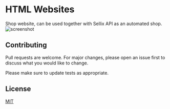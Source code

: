 # HTML Websites

Shop website, can be used together with Sellix API as an automated shop.
![screenshot](https://i.imgur.com/oP7dEXZ.png)

## Contributing
Pull requests are welcome. For major changes, please open an issue first to discuss what you would like to change.

Please make sure to update tests as appropriate.

## License
[MIT](https://choosealicense.com/licenses/mit/)
